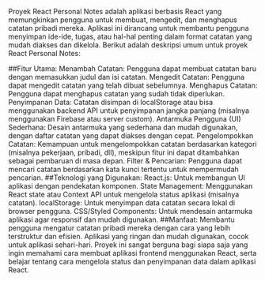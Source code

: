 Proyek React Personal Notes adalah aplikasi berbasis React yang memungkinkan pengguna untuk membuat, mengedit, dan menghapus catatan pribadi mereka. Aplikasi ini dirancang untuk membantu pengguna menyimpan ide-ide, tugas, atau hal-hal penting dalam format catatan yang mudah diakses dan dikelola. Berikut adalah deskripsi umum untuk proyek React Personal Notes:

##Fitur Utama:
Menambah Catatan: Pengguna dapat membuat catatan baru dengan memasukkan judul dan isi catatan.
Mengedit Catatan: Pengguna dapat mengedit catatan yang telah dibuat sebelumnya.
Menghapus Catatan: Pengguna dapat menghapus catatan yang sudah tidak diperlukan.
Penyimpanan Data: Catatan disimpan di localStorage atau bisa menggunakan backend API untuk penyimpanan jangka panjang (misalnya menggunakan Firebase atau server custom).
Antarmuka Pengguna (UI) Sederhana: Desain antarmuka yang sederhana dan mudah digunakan, dengan daftar catatan yang dapat diakses dengan cepat.
Pengelompokkan Catatan: Kemampuan untuk mengelompokkan catatan berdasarkan kategori (misalnya pekerjaan, pribadi, dll), meskipun fitur ini dapat ditambahkan sebagai pembaruan di masa depan.
Filter & Pencarian: Pengguna dapat mencari catatan berdasarkan kata kunci tertentu untuk mempermudah pencarian.
##Teknologi yang Digunakan:
React.js: Untuk membangun UI aplikasi dengan pendekatan komponen.
State Management: Menggunakan React state atau Context API untuk mengelola status aplikasi (misalnya catatan).
localStorage: Untuk menyimpan data catatan secara lokal di browser pengguna.
CSS/Styled Components: Untuk mendesain antarmuka aplikasi agar responsif dan mudah digunakan.
##Manfaat:
Membantu pengguna mengatur catatan pribadi mereka dengan cara yang lebih terstruktur dan efisien.
Aplikasi yang ringan dan mudah digunakan, cocok untuk aplikasi sehari-hari.
Proyek ini sangat berguna bagi siapa saja yang ingin memahami cara membuat aplikasi frontend menggunakan React, serta belajar tentang cara mengelola status dan penyimpanan data dalam aplikasi React.
